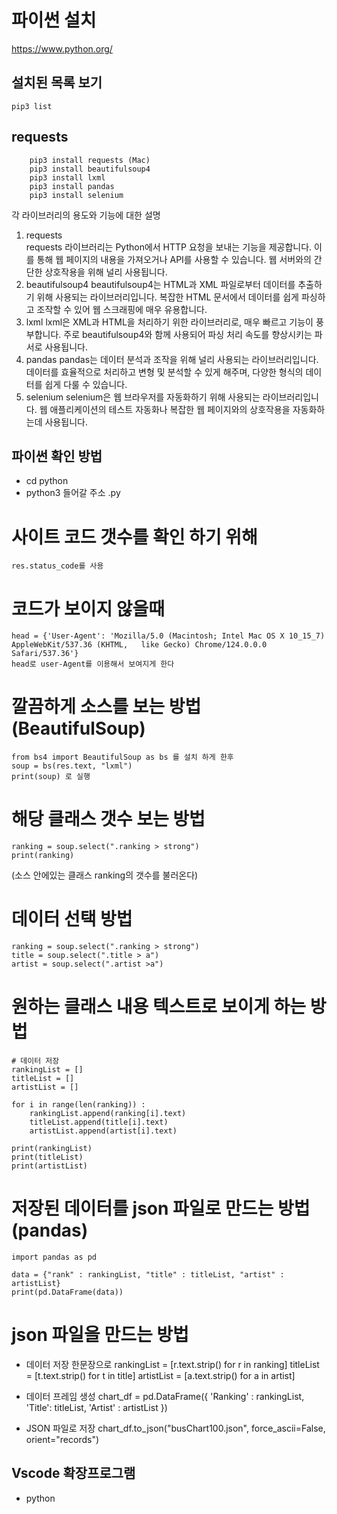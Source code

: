 # 파이썬 설치   
https://www.python.org/   

## 설치된 목록 보기   
````
pip3 list
````
## requests   

````
    pip3 install requests (Mac)
    pip3 install beautifulsoup4
    pip3 install lxml
    pip3 install pandas
    pip3 install selenium
```` 

각 라이브러리의 용도와 기능에 대한 설명
1. requests      
    requests 라이브러리는 Python에서 HTTP 요청을 보내는 기능을 제공합니다. 이를 통해 웹 페이지의 내용을 가져오거나 API를 사용할 수 있습니다. 웹 서버와의 간단한 상호작용을 위해 널리 사용됩니다.
2. beautifulsoup4
    beautifulsoup4는 HTML과 XML 파일로부터 데이터를 추출하기 위해 사용되는 라이브러리입니다. 복잡한 HTML 문서에서 데이터를 쉽게 파싱하고 조작할 수 있어 웹 스크래핑에 매우 유용합니다.
3. lxml
    lxml은 XML과 HTML을 처리하기 위한 라이브러리로, 매우 빠르고 기능이 풍부합니다. 주로 beautifulsoup4와 함께 사용되어 파싱 처리 속도를 향상시키는 파서로 사용됩니다.
4. pandas
    pandas는 데이터 분석과 조작을 위해 널리 사용되는 라이브러리입니다. 데이터를 효율적으로 처리하고 변형 및 분석할 수 있게 해주며, 다양한 형식의 데이터를 쉽게 다룰 수 있습니다.
5. selenium
    selenium은 웹 브라우저를 자동화하기 위해 사용되는 라이브러리입니다. 웹 애플리케이션의 테스트 자동화나 복잡한 웹 페이지와의 상호작용을 자동화하는데 사용됩니다.

## 파이썬 확인 방법
- cd python
- python3 들어갈 주소 .py
# 사이트 코드 갯수를 확인 하기 위해
    res.status_code를 사용

# 코드가 보이지 않을때 
    head = {'User-Agent': 'Mozilla/5.0 (Macintosh; Intel Mac OS X 10_15_7) AppleWebKit/537.36 (KHTML,   like Gecko) Chrome/124.0.0.0 Safari/537.36'}
    head로 user-Agent를 이용해서 보여지게 한다

# 깔끔하게 소스를 보는 방법 (BeautifulSoup)
    from bs4 import BeautifulSoup as bs 를 설치 하게 한후
    soup = bs(res.text, "lxml")
    print(soup) 로 실행

# 해당 클래스 갯수 보는 방법
    ranking = soup.select(".ranking > strong")
    print(ranking)
(소스 안에있는 클래스 ranking의 갯수를 불러온다)

# 데이터 선택 방법
    ranking = soup.select(".ranking > strong")
    title = soup.select(".title > a")
    artist = soup.select(".artist >a")

# 원하는 클래스 내용 텍스트로 보이게 하는 방법
    # 데이터 저장
    rankingList = []
    titleList = []
    artistList = []
    
    for i in range(len(ranking)) : 
        rankingList.append(ranking[i].text)
        titleList.append(title[i].text)
        artistList.append(artist[i].text)
    
    print(rankingList)
    print(titleList)
    print(artistList)

# 저장된 데이터를 json 파일로 만드는 방법 (pandas)
    import pandas as pd

    data = {"rank" : rankingList, "title" : titleList, "artist" : artistList}
    print(pd.DataFrame(data))

# json 파일을 만드는 방법

- 데이터 저장 한문장으로
rankingList = [r.text.strip() for r in ranking]
titleList = [t.text.strip() for t in title]
artistList = [a.text.strip() for a in artist]

- 데이터 프레임 생성
chart_df = pd.DataFrame({
    'Ranking' : rankingList,
    'Title': titleList,
    'Artist' : artistList
})

- JSON 파일로 저장
chart_df.to_json("busChart100.json", force_ascii=False, orient="records")

## Vscode 확장프로그램 
- python
